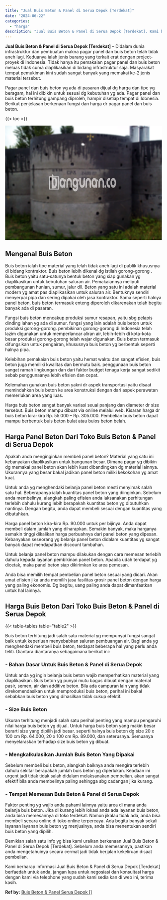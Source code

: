 ```yaml
---
title: "Jual Buis Beton & Panel di Serua Depok [Terdekat]"
date: "2024-06-22"
categories: 
  - "harga"
description: "Jual Buis Beton & Panel di Serua Depok [Terdekat]. Kami berharap informasi Jual Buis Beton & Panel di Serua Depok [Terdekat] berfaedah untuk anda, jangan l..."
---
```


**Jual Buis Beton & Panel di Serua Depok \[Terdekat\]** – Didalam dunia infrastruktur dan pembuatan makna pagar panel dan buis beton telah tidak aneh lagi. Keduanya ialah jenis barang yang terkait erat dengan project-proyek di Indonesia. Tidak hanya itu pemakaian pagar panel dan buis beton meluas tidak cuma diaplikasikan di bidang infrastruktur saja. Masyarakat tempat pemukiman kini sudah sangat banyak yang memakai ke-2 jenis material tersebut.

Pagar panel dan buis beton yg ada di pasaran dijual dg harga dan tipe yg beragam, hal ini dibikin untuk sesuai dg kebutuhan yg ada. Pagar panel dan buis beton terhitung gampang diproleh, hampir disetiap tempat di Idonesia. Berikut penjelasan berkenaan fungsi dan harga dr pagar panel dan buis beton.

{{< toc >}}

![Jual Buis Beton & Panel di Serua Depok [Terdekat]](/images/jual-panel-buis-beton-murah-24.png)

## Mengenal Buis Beton

Buis beton ialah tipe material yang telah tidak aneh lagi di publik khususnya di bidang kontraktor. Buis beton lebih dikenal dg istilah gorong-gorong . Buis beton yaitu satu-satunya bentuk beton yang siap gunakan yg diaplikasikan untuk kebutuhan saluran air. Pemakaiannya meliputi pembangunan hunian, sumur, jalur dll. Beton yang satu ini adalah material modern yg amat pas diaplikasikan untuk saluran air. Bentuknya sendiri menyerpai pipa dan sering dipakai oleh jasa kontraktor. Sama seperti halnya panel beton, buis beton termasuk enteng diperoleh dikarenakan telah begitu banyak ada di pasaran.

Fungsi buis beton mencakup produksi sumur resapan, yaitu sbg pelapis dinding lahan yg ada di sumur. fungsi yang lain adalah buis beton untuk produksi gorong-gorong. pembikinan gorong-gorong di Indonesia telah lazim digunakan untuk memperlancar aliran air, lebih-lebih di kota-kota besar produksi gorong-gorong telah wajar digunakan. Buis beton termasuk difungsikan untuk pengairan, khususnya buis beton yg berbentuk seperti halnya pipa.

Kelebihan pemakaian buis beton yaitu hemat waktu dan sangat efisien, buis beton juga memiliki kwalitas dan bermutu baik. penggunaan buis beton sangat ramah lingkungan dan dari faktor budget tenaga kerja sangat sedikit sebab penggunaanya lebih efisien dan cepat.

Kelemahan gunakan buis beton yakni dr aspek transportasi yaitu disaat memindahkan buis beton ke area konstruksi dengan dari aspek perawatan memerlukan area yang luas.

Harga buis beton sangat banyak variasi seuai panjang dan diameter dr size tersebut. Buis beton mampu dibuat via online melalui web. Kisaran harga dr buis beton kira-kira Rp. 55.000 – Rp. 305.000. Pembelian buis beton dapat mampu berbentuk buis beton bulat atau buios beton belah.

## Harga Panel Beton Dari Toko Buis Beton & Panel di Serua Depok

Apakah anda menginginkan membeli panel beton? Material yang satu ini kebanyakan diaplikasikan untuk bangunan besar. Dimana pagar yg dibikin dg memakai panel beton akan lebih kuat dibandingkan dg material lainnya. Ukurannya yang besar bakal jadikan panel beton miliki kekokohan yg amat kuat.

Untuk anda yg menghendaki belanja panel beton mesti menyimak salah satu hal. Beberapanya ialah kuantitas panel beton yang diinginkan. Sebelum anda membelinya, alangkah paling efisien anda laksanakan perhitungan terlebih dahulu kurang lebih berapakah kuantitas beton yg dibutuhkan nantinya. Dengan begitu, anda dapat membeli sesuai dengan kuantitas yang dibutuhkan.

Harga panel beton kira-kira Rp. 90.000 untuk per bijinya. Anda dapat membeli dalam jumlah yang diharapkan. Semakin banyak, maka harganya semakin tinggi dikalikan harga perbuahnya dari panel beton yang dipesan. Kebanyakan seseorang yg belanja panel beton didalam kuantitas yg sangat banyak dapat mendapatkan discount tambahan.

Untuk belanja panel beton mampu dilakukan dengan cara memesan terlebih dahulu kepada layanan pembikinan panel beton. Apabila udah terdapat yg dicetak, maka panel beton siap dikirimkan ke area pemesan.

Anda bisa memilih tempat pembelian panel beton sesuai yang dicari. Akan amat efisien jika anda memilih jasa fasilitas grosir panel beton dengan harga yang paling ekonomis. Dg begitu, uang paling anda dapat dimanfaatkan untuk hal lainnya.

## Harga Buis Beton Dari Toko Buis Beton & Panel di Serua Depok

{{< table-tables table="table2" >}}

Buis beton terhitung jadi salah satu material yg mempunyai fungsi sangat baik untuk keperluan menyebabkan saluran pembuangan air. Bagi anda yg menghendaki membeli buis beton, terdapat beberapa hal yang perlu anda teliti. Diantara diantaranya sebagaimana berikut ini:

### \- Bahan Dasar Untuk Buis Beton & Panel di Serua Depok

Untuk anda yg ingin belanja buis beton wajib memperhatikan material yang diaplikasikan. Buis beton yg punyai mutu bagus dibuat dengan material pasir, semen, air dan additive beton. Bila ada campuran lain yang tidak direkomendasikan untuk memproduksi buis beton, perihal ini bakal sebabkan buis beton yang dihasilkan tidak cukup efektif.

### \- Size Buis Beton

Ukuran terhitung menjadi salah satu perihal penting yang mampu pengaruhi nilai harga buis beton yg dijual. Untuk harga buis beton yang makin besar berarti size yang dipilih jadi besar. seperti halnya buis beton dg size 20 x 100 cm Rp. 64.000, 20 x 100 cm Rp. 89.000, dan seterusnya. Semuanya menyelaraskan terhadap size buis beton yg dibuat.

### \- Mengkalkulasikan Jumlah Buis Beton Yang Dipakai

Sebelum membeli buis beton, alangkah baiknya anda mengira terlebih dahulu sekitar berapakah jumlah buis beton yg diperlukan. Keadaan ini urgent jadi tidak tidak salah didalam melaksanakan pembelian. akan sangat efektif bila anda membelinya paling sehingga sbg cadangan jika kurang.

### \- Tempat Memesan Buis Beton & Panel di Serua Depok

Faktor penting yg wajib anda pahami lainnya yaitu area di mana anda belanja buis beton. Jika di kurang lebih lokasi anda ada layanan buis beton, anda bisa memesannya di toko terdekat. Namun jikalau tidak ada, anda bisa membeli secara online di toko online terpercaya. Ada begitu banyak sekali layanan layanan buis beton yg menjualnya, anda bisa menentukan sendiri buis beton yang dipilih.

Demikian salah satu Info yg bisa kami uraikan berkenaan Jual Buis Beton & Panel di Serua Depok \[Terdekat\]. Sebelum anda memesannya, pastikan anda mengetahuinya secara cermat jadi tidak berjalan kekeliruan disaat pembelian.

Kami berharap informasi Jual Buis Beton & Panel di Serua Depok \[Terdekat\] berfaedah untuk anda, jangan lupa untuk negosiasi dan konsultasi harga dengan kami via telephone yang sudah kami sedia kan di web ini, terima kasih.

**Ref by:** [Buis Beton & Panel Serua Depok []](https://id.wikipedia.org/wiki/Buis)
